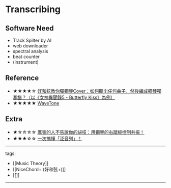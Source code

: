 # Transcribing

## Software Need
* Track Spilter by AI
* web downloader
* spectral analysis
* beat counter
* (instrument)

## Reference
* ★★★★☆ [好和弦教你彈鋼琴Cover：如何聽出任何曲子，然後編成鋼琴獨奏譜？（以《女神異聞錄5 - Butterfly Kiss》為例）](https://youtu.be/n4SqhV_2QAY)
* ★★★★★ [WaveTone](https://ackiesound.ifdef.jp/)

## Extra
* ★☆☆☆☆ [厲害的人不告訴你的祕技：用鋼琴的右踏板控制共振！](https://youtu.be/nLN8Gz9MJJs)
* ★★★☆☆ [一次搞懂「泛音列」！](https://www.youtube.com/watch?v=0iJmDhNocaQ)
---
tags:
  - [[Music Theory]]
  - [[NiceChord+ (好和弦+)]]
  - [[]]
---

